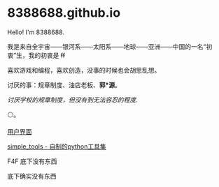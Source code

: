 # 8388688.github.io



Hello! I'm 8388688.

我是来自全宇宙——银河系——太阳系——地球——亚洲——中国的一名“初衷”生，我的初衷是 ~~ff~~

喜欢游戏和编程，喜欢创造，没事的时候也会胡思乱想。


讨厌的事：规章制度、油店老板、**郭\*源**。

*讨厌学校的规章制度，但没有到无法容忍的程度.*

⚪。



[用户界面](https://github.com/8388688/)

[simple_tools - 自制的python工具集](https://github.com/8388688/simple_tools)







F4F 底下没有东西

底下确实没有东西
